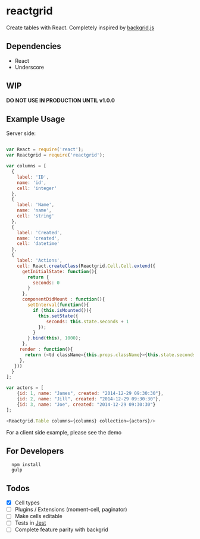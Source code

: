 


# reactgrid

Create tables with React. Completely inspired by [backgrid.js](http://backgridjs.com/)

## Dependencies
- React 
- Underscore 

## WIP

**DO NOT USE IN PRODUCTION UNTIL v1.0.0**

## Example Usage

Server side:

```js

var React = require('react');
var Reactgrid = require('reactgrid');

var columns = [
  {
    label: 'ID',
    name: 'id',
    cell: 'integer'
  },
  {
    label: 'Name',
    name: 'name',
    cell: 'string'
  },
  {
    label: 'Created',
    name: 'created',
    cell: 'datetime'
  },
  {
    label: 'Actions',
    cell: React.createClass(Reactgrid.Cell.Cell.extend({
      getInitialState: function(){
        return {
          seconds: 0
        }
      },
      componentDidMount : function(){
        setInterval(function(){
          if (this.isMounted()){
            this.setState({
               seconds: this.state.seconds + 1
            });
          }
        }.bind(this), 1000);
      },
     render : function(){
       return (<td className={this.props.className}>{this.state.seconds} Seconds. Model ID: {this.props.model.id}</td>);
     },
   }))
  }
];

var actors = [
    {id: 1, name: "James", created: "2014-12-29 09:30:30"},
    {id: 2, name: "Jill", created: "2014-12-29 09:30:30"},
    {id: 3, name: "Joe", created: "2014-12-29 09:30:30"}
];

<Reactgrid.Table columns={columns} collection={actors}/>
```

For a client side example, please see the demo

## For Developers

```
  npm install
  gulp 
```

## Todos

- [X] Cell types
- [ ] Plugins / Extensions (moment-cell, paginator)
- [ ] Make cells editable 
- [ ] Tests in [Jest](http://facebook.github.io/jest/)
- [ ] Complete feature parity with backgrid 
